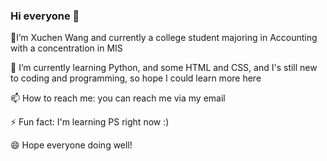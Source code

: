 ### Hi everyone 👋

🔭I’m Xuchen Wang and currently a college student majoring in Accounting with a concentration in MIS

🌱 I’m currently learning Python, and some HTML and CSS, and I's still new to coding and programming, so hope I could learn more here

📫 How to reach me: you can reach me via my email 

⚡ Fun fact: I'm learning PS right now :) 

😄 Hope everyone doing well! 
<!--
**xuchen9/xuchen9** is a ✨ _special_ ✨ repository because its `README.md` (this file) appears on your GitHub profile.

Here are some ideas to get you started:

- 🔭 I’m Xuchen Wang and currently a college student majoring in business adminstration. 
- 🌱 I’m currently learning Python, and some HTML and CSS, and I's still new to coding and programming, so hope I could learn more here
- 📫 How to reach me: you can reach me via my email 
- ⚡ Fun fact: nothing.... 
- 😄 Hope everyone doing well! 
-->
